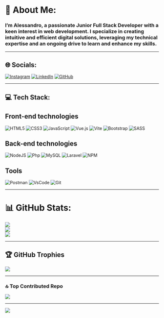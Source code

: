 # 💫 About Me:

### I’m Alessandro, a passionate Junior Full Stack Developer with a keen interest in web development. I specialize in creating intuitive and efficient digital solutions, leveraging my technical expertise and an ongoing drive to learn and enhance my skills.

---

## 🌐 Socials:

[![Instagram](https://skillicons.dev/icons?i=instagram)](https://www.instagram.com/alessandro___palumbo/)
[![LinkedIn](https://skillicons.dev/icons?i=linkedin)](https://linkedin.com/in/alessandro-palumbo-ba2a19326)
[![GitHub](https://skillicons.dev/icons?i=github)](https://github.com/AlessandroPalumboDev/AlessandroPalumboDev)

---

## 💻 Tech Stack:

## Front-end technologies

![HTML5](https://skillicons.dev/icons?i=html)
![CSS3](https://skillicons.dev/icons?i=css)
![JavaScript](https://skillicons.dev/icons?i=js)
![Vue.js](https://skillicons.dev/icons?i=vue)
![Vite](https://skillicons.dev/icons?i=vite)
![Bootstrap](https://skillicons.dev/icons?i=bootstrap)
![SASS](https://skillicons.dev/icons?i=sass)

## Back-end technologies

![NodeJS](https://skillicons.dev/icons?i=nodejs)
![Php](https://skillicons.dev/icons?i=php)
![MySQL](https://skillicons.dev/icons?i=mysql)
![Laravel](https://skillicons.dev/icons?i=laravel)
![NPM](https://skillicons.dev/icons?i=npm)

## Tools

![Postman](https://skillicons.dev/icons?i=postman)
![VsCode](https://skillicons.dev/icons?i=vscode)
![Git](https://skillicons.dev/icons?i=git)

---

# 📊 GitHub Stats:

![](https://github-readme-stats.vercel.app/api?username=AlessandroPalumboDev&theme=dark&hide_border=false&include_all_commits=true&count_private=false)<br/>
![](https://github-readme-streak-stats.herokuapp.com/?user=AlessandroPalumboDev&theme=dark&hide_border=false)<br/>
![](https://github-readme-stats.vercel.app/api/top-langs/?username=AlessandroPalumboDev&theme=dark&hide_border=false&include_all_commits=true&count_private=false&layout=compact)

---

## 🏆 GitHub Trophies

![](https://github-profile-trophy.vercel.app/?username=AlessandroPalumboDev&theme=radical&no-frame=false&no-bg=true&margin-w=4)

---

### 🔝 Top Contributed Repo

![](https://github-contributor-stats.vercel.app/api?username=AlessandroPalumboDev&limit=5&theme=dark&combine_all_yearly_contributions=true)

---

[![](https://visitcount.itsvg.in/api?id=AlessandroPalumboDev&icon=5&color=12)](https://visitcount.itsvg.in)
